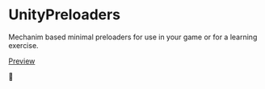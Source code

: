 UnityPreloaders
===============

Mechanim based minimal preloaders for use in your game or for a learning exercise.

<a href="http://grimmdev.github.io/UnityPreloaders/">Preview</a>

:100:
